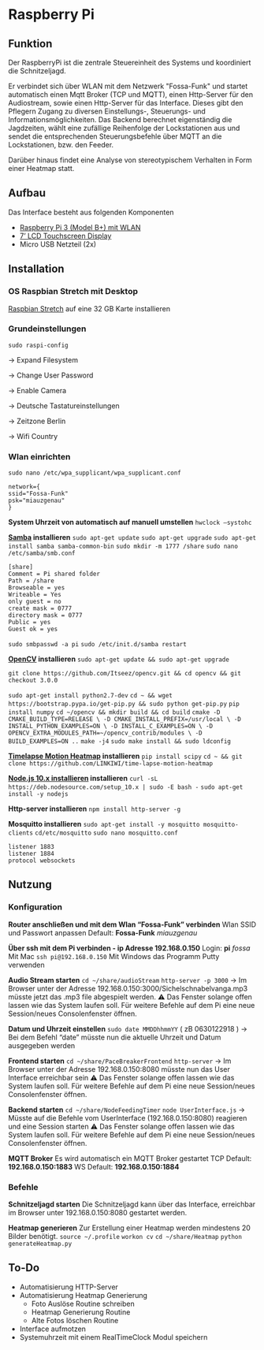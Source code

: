 # Raspberry Pi

## Funktion
Der RaspberryPi ist die zentrale Steuereinheit des Systems und koordiniert die Schnitzeljagd.

Er verbindet sich über WLAN mit dem Netzwerk "Fossa-Funk" und startet automatisch einen Mqtt Broker (TCP und MQTT), einen Http-Server für den Audiostream, sowie einen Http-Server für das Interface.
Dieses gibt den Pflegern Zugang zu diversen Einstellungs-, Steuerungs- und Informationsmöglichkeiten.
Das Backend berechnet eigenständig die Jagdzeiten, wählt eine zufällige Reihenfolge der Lockstationen aus und sendet die entsprechenden Steuerungsbefehle über MQTT an die Lockstationen, bzw. den Feeder.

Darüber hinaus findet eine Analyse von stereotypischem Verhalten in Form einer Heatmap statt.

## Aufbau
Das Interface besteht aus folgenden Komponenten
* [Raspberry Pi 3 (Model B+) mit WLAN](https://www.amazon.de/gp/product/B071JR9WS9/ref=oh_aui_detailpage_o03_s00?ie=UTF8&psc=1)
* [7’ LCD Touchscreen Display](https://www.amazon.de/gp/product/B008AESDSY/ref=oh_aui_detailpage_o01_s00?ie=UTF8&psc=1)
* Micro USB Netzteil (2x)

## Installation
### OS Raspbian Stretch mit Desktop
[Raspbian Stretch](https://www.raspberrypi.org/downloads/raspbian/
) auf eine 32 GB Karte installieren

### Grundeinstellungen
``` sudo raspi-config ```

→ Expand Filesystem

→ Change User Password

→ Enable Camera

→ Deutsche Tastatureinstellungen

→ Zeitzone Berlin

→ Wifi Country

### Wlan einrichten
``` sudo nano /etc/wpa_supplicant/wpa_supplicant.conf ```
```
network={
ssid="Fossa-Funk"
psk="miauzgenau"
}
```

**System Uhrzeit von automatisch auf manuell umstellen**
``` hwclock –systohc ```

**[Samba](https://www.raspberrypi.org/magpi/samba-file-server/) installieren**
``` sudo apt-get update ```
``` sudo apt-get upgrade ```
``` sudo apt-get install samba samba-common-bin ```
``` sudo mkdir -m 1777 /share ```
``` sudo nano /etc/samba/smb.conf ```
``` 
[share]
Comment = Pi shared folder
Path = /share
Browseable = yes
Writeable = Yes
only guest = no
create mask = 0777
directory mask = 0777
Public = yes
Guest ok = yes
```
``` sudo smbpasswd -a pi ```
``` sudo /etc/init.d/samba restart ```

**[OpenCV](https://opencv.org/releases.html) installieren**
``` sudo apt-get update && sudo apt-get upgrade ```
``` sudo apt-get install build-essential libgdk-pixbuf2.0-dev libpango1.0-dev libcairo2-dev git cmake pkg-config libjpeg8-dev libjasper-dev libpng12-dev libavcodec-dev libavformat-dev libswscale-dev libv4l-dev libgtk2.0-dev libatlas-base-dev gfortran -y
git clone https://github.com/Itseez/opencv.git && cd opencv && git checkout 3.0.0
 ```
``` sudo apt-get install python2.7-dev ```
``` cd ~ && wget https://bootstrap.pypa.io/get-pip.py && sudo python get-pip.py ```
``` pip install numpy ```
``` cd ~/opencv && mkdir build && cd build ```
``` cmake -D CMAKE_BUILD_TYPE=RELEASE \ -D CMAKE_INSTALL_PREFIX=/usr/local \ -D INSTALL_PYTHON_EXAMPLES=ON \ -D INSTALL_C_EXAMPLES=ON \ -D OPENCV_EXTRA_MODULES_PATH=~/opencv_contrib/modules \ -D BUILD_EXAMPLES=ON .. ```
``` make -j4 ```
``` sudo make install && sudo ldconfig ```

**[Timelapse Motion Heatmap](https://github.com/LINKIWI/time-lapse-motion-heatmap) installieren**
``` pip install scipy ```
``` cd ~ && git clone https://github.com/LINKIWI/time-lapse-motion-heatmap ```

**[Node.js 10.x installieren](https://nodejs.org/en/download/package-manager/#debian-and-ubuntu-based-linux-distributions) installieren**
``` curl -sL https://deb.nodesource.com/setup_10.x | sudo -E bash - ```
``` sudo apt-get install -y nodejs ```

**Http-server installieren**
``` npm install http-server -g ```

**Mosquitto installieren**
``` sudo apt-get install -y mosquitto mosquitto-clients ```
``` cd/etc/mosquitto ```
``` sudo nano mosquitto.conf ```
``` 
listener 1883
listener 1884
protocol websockets
```

## Nutzung

### Konfiguration
**Router anschließen und mit dem Wlan “Fossa-Funk” verbinden**
Wlan SSID und Passwort anpassen
Default: **Fossa-Funk** *miauzgenau*

**Über ssh mit dem Pi verbinden - ip Adresse 192.168.0.150**
Login: **pi** *fossa*
Mit Mac ```ssh pi@192.168.0.150```
Mit Windows das Programm Putty verwenden

**Audio Stream starten**
``` cd ~/share/audioStream ```
``` http-server -p 3000 ```
→ Im Browser unter der Adresse 192.168.0.150:3000/Sichelschnabelvanga.mp3 müsste jetzt das .mp3 file abgespielt werden.
⚠ Das Fenster solange offen lassen wie das System laufen soll. Für weitere Befehle auf dem Pi eine neue Session/neues Consolenfenster öffnen.

**Datum und Uhrzeit einstellen**
``` sudo date MMDDhhmmYY ``` ( zB 0630122918 )
→ Bei dem Befehl “date” müsste nun die aktuelle Uhrzeit und Datum ausgegeben werden

**Frontend starten**
``` cd ~/share/PaceBreakerFrontend ```
``` http-server ```
→ Im Browser unter der Adresse 192.168.0.150:8080 müsste nun das User Interface erreichbar sein
⚠ Das Fenster solange offen lassen wie das System laufen soll. Für weitere Befehle auf dem Pi eine neue Session/neues Consolenfenster öffnen.

**Backend starten**
``` cd ~/share/NodeFeedingTimer ```
``` node UserInterface.js ```
→ Müsste auf die Befehle vom UserInterface (192.168.0.150:8080) reagieren und eine Session starten
⚠ Das Fenster solange offen lassen wie das System laufen soll. Für weitere Befehle auf dem Pi eine neue Session/neues Consolenfenster öffnen.

**MQTT Broker**
Es wird automatisch ein MQTT Broker gestartet
TCP Default: **192.168.0.150:1883**
WS Default: **192.168.0.150:1884**


### Befehle
**Schnitzeljagd starten**
Die Schnitzeljagd kann über das Interface, erreichbar im Browser unter 192.168.0.150:8080 gestartet werden.

**Heatmap generieren**
Zur Erstellung einer Heatmap werden mindestens 20 Bilder benötigt.
``` source ~/.profile ```
``` workon cv ```
``` cd ~/share/Heatmap ```
``` python generateHeatmap.py ```

## To-Do
* Automatisierung HTTP-Server
* Automatisierung Heatmap Generierung
	* Foto Auslöse Routine schreiben
	* Heatmap Generierung Routine
	* Alte Fotos löschen Routine
* Interface aufmotzen
* Systemuhrzeit mit einem RealTimeClock Modul speichern